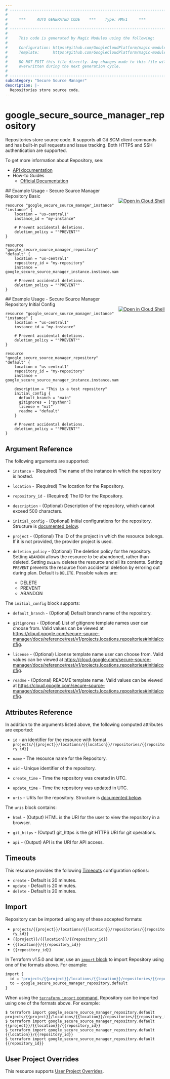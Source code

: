 ```yaml
---
# ----------------------------------------------------------------------------
#
#     ***     AUTO GENERATED CODE    ***    Type: MMv1     ***
#
# ----------------------------------------------------------------------------
#
#     This code is generated by Magic Modules using the following:
#
#     Configuration: https:#github.com/GoogleCloudPlatform/magic-modules/tree/main/mmv1/products/securesourcemanager/Repository.yaml
#     Template:      https:#github.com/GoogleCloudPlatform/magic-modules/tree/main/mmv1/templates/terraform/resource.html.markdown.tmpl
#
#     DO NOT EDIT this file directly. Any changes made to this file will be
#     overwritten during the next generation cycle.
#
# ----------------------------------------------------------------------------
subcategory: "Secure Source Manager"
description: |-
  Repositories store source code.
---
```


# google_secure_source_manager_repository

Repositories store source code. It supports all Git SCM client commands and has built-in pull requests and issue tracking. Both HTTPS and SSH authentication are supported.


To get more information about Repository, see:

* [API documentation](https://cloud.google.com/secure-source-manager/docs/reference/rest/v1/projects.locations.repositories)
* How-to Guides
    * [Official Documentation](https://cloud.google.com/secure-source-manager/docs/overview)

<div class = "oics-button" style="float: right; margin: 0 0 -15px">
  <a href="https://console.cloud.google.com/cloudshell/open?cloudshell_git_repo=https%3A%2F%2Fgithub.com%2Fterraform-google-modules%2Fdocs-examples.git&cloudshell_image=gcr.io%2Fcloudshell-images%2Fcloudshell%3Alatest&cloudshell_print=.%2Fmotd&cloudshell_tutorial=.%2Ftutorial.md&cloudshell_working_dir=secure_source_manager_repository_basic&open_in_editor=main.tf" target="_blank">
    <img alt="Open in Cloud Shell" src="//gstatic.com/cloudssh/images/open-btn.svg" style="max-height: 44px; margin: 32px auto; max-width: 100%;">
  </a>
</div>
## Example Usage - Secure Source Manager Repository Basic


```hcl
resource "google_secure_source_manager_instance" "instance" {
    location = "us-central1"
    instance_id = "my-instance"

    # Prevent accidental deletions.
    deletion_policy = ""PREVENT""
}

resource "google_secure_source_manager_repository" "default" {
    location = "us-central1"
    repository_id = "my-repository"
    instance = google_secure_source_manager_instance.instance.name

    # Prevent accidental deletions.
    deletion_policy = ""PREVENT""
}
```
<div class = "oics-button" style="float: right; margin: 0 0 -15px">
  <a href="https://console.cloud.google.com/cloudshell/open?cloudshell_git_repo=https%3A%2F%2Fgithub.com%2Fterraform-google-modules%2Fdocs-examples.git&cloudshell_image=gcr.io%2Fcloudshell-images%2Fcloudshell%3Alatest&cloudshell_print=.%2Fmotd&cloudshell_tutorial=.%2Ftutorial.md&cloudshell_working_dir=secure_source_manager_repository_initial_config&open_in_editor=main.tf" target="_blank">
    <img alt="Open in Cloud Shell" src="//gstatic.com/cloudssh/images/open-btn.svg" style="max-height: 44px; margin: 32px auto; max-width: 100%;">
  </a>
</div>
## Example Usage - Secure Source Manager Repository Initial Config


```hcl
resource "google_secure_source_manager_instance" "instance" {
    location = "us-central1"
    instance_id = "my-instance"

    # Prevent accidental deletions.
    deletion_policy = ""PREVENT""
}

resource "google_secure_source_manager_repository" "default" {
    location = "us-central1"
    repository_id = "my-repository"
    instance = google_secure_source_manager_instance.instance.name

    description = "This is a test repository"
    initial_config {
      default_branch = "main"
      gitignores = ["python"]
      license = "mit"
      readme = "default"
    }

    # Prevent accidental deletions.
    deletion_policy = ""PREVENT""
}
```

## Argument Reference

The following arguments are supported:


* `instance` -
  (Required)
  The name of the instance in which the repository is hosted.

* `location` -
  (Required)
  The location for the Repository.

* `repository_id` -
  (Required)
  The ID for the Repository.


* `description` -
  (Optional)
  Description of the repository, which cannot exceed 500 characters.

* `initial_config` -
  (Optional)
  Initial configurations for the repository.
  Structure is [documented below](#nested_initial_config).

* `project` - (Optional) The ID of the project in which the resource belongs.
    If it is not provided, the provider project is used.

* `deletion_policy` - (Optional) The deletion policy for the repository. Setting `ABANDON` allows the resource
to be abandoned, rather than deleted. Setting `DELETE` deletes the resource
and all its contents. Setting `PREVENT` prevents the resource from accidental deletion
by erroring out during plan.
Default is `DELETE`.  Possible values are:
  * DELETE
  * PREVENT
  * ABANDON



<a name="nested_initial_config"></a>The `initial_config` block supports:

* `default_branch` -
  (Optional)
  Default branch name of the repository.

* `gitignores` -
  (Optional)
  List of gitignore template names user can choose from.
  Valid values can be viewed at https://cloud.google.com/secure-source-manager/docs/reference/rest/v1/projects.locations.repositories#initialconfig.

* `license` -
  (Optional)
  License template name user can choose from.
  Valid values can be viewed at https://cloud.google.com/secure-source-manager/docs/reference/rest/v1/projects.locations.repositories#initialconfig.

* `readme` -
  (Optional)
  README template name.
  Valid values can be viewed at https://cloud.google.com/secure-source-manager/docs/reference/rest/v1/projects.locations.repositories#initialconfig.

## Attributes Reference

In addition to the arguments listed above, the following computed attributes are exported:

* `id` - an identifier for the resource with format `projects/{{project}}/locations/{{location}}/repositories/{{repository_id}}`

* `name` -
  The resource name for the Repository.

* `uid` -
  Unique identifier of the repository.

* `create_time` -
  Time the repository was created in UTC.

* `update_time` -
  Time the repository was updated in UTC.

* `uris` -
  URIs for the repository.
  Structure is [documented below](#nested_uris).


<a name="nested_uris"></a>The `uris` block contains:

* `html` -
  (Output)
  HTML is the URI for the user to view the repository in a browser.

* `git_https` -
  (Output)
  git_https is the git HTTPS URI for git operations.

* `api` -
  (Output)
  API is the URI for API access.

## Timeouts

This resource provides the following
[Timeouts](https://developer.hashicorp.com/terraform/plugin/sdkv2/resources/retries-and-customizable-timeouts) configuration options:

- `create` - Default is 20 minutes.
- `update` - Default is 20 minutes.
- `delete` - Default is 20 minutes.

## Import


Repository can be imported using any of these accepted formats:

* `projects/{{project}}/locations/{{location}}/repositories/{{repository_id}}`
* `{{project}}/{{location}}/{{repository_id}}`
* `{{location}}/{{repository_id}}`
* `{{repository_id}}`


In Terraform v1.5.0 and later, use an [`import` block](https://developer.hashicorp.com/terraform/language/import) to import Repository using one of the formats above. For example:

```tf
import {
  id = "projects/{{project}}/locations/{{location}}/repositories/{{repository_id}}"
  to = google_secure_source_manager_repository.default
}
```

When using the [`terraform import` command](https://developer.hashicorp.com/terraform/cli/commands/import), Repository can be imported using one of the formats above. For example:

```
$ terraform import google_secure_source_manager_repository.default projects/{{project}}/locations/{{location}}/repositories/{{repository_id}}
$ terraform import google_secure_source_manager_repository.default {{project}}/{{location}}/{{repository_id}}
$ terraform import google_secure_source_manager_repository.default {{location}}/{{repository_id}}
$ terraform import google_secure_source_manager_repository.default {{repository_id}}
```

## User Project Overrides

This resource supports [User Project Overrides](https://registry.terraform.io/providers/hashicorp/google/latest/docs/guides/provider_reference#user_project_override).
